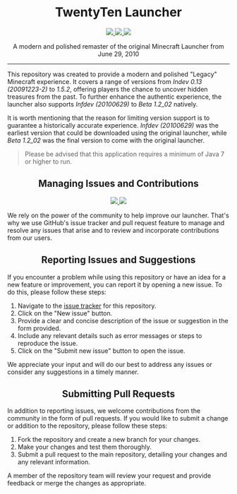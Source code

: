 <h1 align="center">TwentyTen Launcher</h1>

<p align="center">
  <a href="https://github.com/sojlabjoi/AlphacraftLauncher/releases/latest">
    <img src="https://img.shields.io/github/v/release/sojlabjoi/AlphacraftLauncher">
  </a>
  <a href="https://github.com/sojlabjoi/AlphacraftLauncher/releases/latest">
    <img src="https://img.shields.io/github/downloads/sojlabjoi/AlphacraftLauncher/total.svg">
  </a>
  <a href="https://github.com/sojlabjoi/AlphacraftLauncher/blob/stable/LICENSE">
    <img src="https://img.shields.io/github/license/sojlabjoi/AlphacraftLauncher">
  </a>
</p>

<div align="center">A modern and polished remaster of the original Minecraft Launcher from June 29, 2010</div>

----
This repository was created to provide a modern and polished "Legacy" Minecraft experience. It
covers a range of versions from _Indev 0.13 (20091223-2)_ to _1.5.2_, offering players the chance to
uncover hidden treasures from the past. To further enhance the authentic experience, the launcher
also supports _Infdev (20100629)_ to _Beta 1.2_02_ natively.

It is worth mentioning that the reason for limiting version support is to guarantee a historically
accurate experience. _Infdev (20100629)_ was the earliest version that could be downloaded using the
original launcher, while _Beta 1.2_02_ was the final version to come with the original launcher.

> Please be advised that this application requires a minimum of Java 7 or higher to run.

<h2 align="center">Managing Issues and Contributions</h2>

<p align="center">
   <a href="https://github.com/sojlabjoi/AlphacraftLauncher/issues">
      <img src="https://img.shields.io/github/issues/sojlabjoi/AlphacraftLauncher">
   </a>
   <a href="https://github.com/sojlabjoi/AlphacraftLauncher/pulls">
      <img src="https://img.shields.io/github/issues-pr/sojlabjoi/AlphacraftLauncher">
   </a>
</p>

We rely on the power of the community to help improve our launcher. That's why we use GitHub's issue
tracker and pull request feature to manage and resolve any issues that arise and to review and
incorporate contributions from our users.

<h2 align="center">Reporting Issues and Suggestions</h2>

If you encounter a problem while using this repository or have an idea for a new feature or
improvement, you can report it by opening a new issue. To do this, please follow these steps:

1. Navigate to the [issue tracker](https://github.com/sojlabjoi/AlphacraftLauncher/issues) for this
   repository.
2. Click on the "New issue" button.
3. Provide a clear and concise description of the issue or suggestion in the form provided.
4. Include any relevant details such as error messages or steps to reproduce the issue.
5. Click on the "Submit new issue" button to open the issue.

We appreciate your input and will do our best to address any issues or consider any suggestions
in a timely manner.

<h2 align="center">Submitting Pull Requests</h2>

In addition to reporting issues, we welcome contributions from the community in the form of pull
requests. If you would like to submit a change or addition to the repository, please follow these
steps:

1. Fork the repository and create a new branch for your changes.
2. Make your changes and test them thoroughly.
3. Submit a pull request to the main repository, detailing your changes and any relevant
   information.

A member of the repository team will review your request and provide feedback or merge the changes
as appropriate.